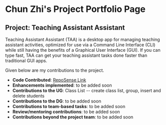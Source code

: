 # Chun Zhi's Project Portfolio Page

## Project: Teaching Assistant Assistant
Teaching Assistant Assistant (TAA) is a desktop app for managing teaching assistant
activities, optimized for use via a Command Line Interface (CLI) while still having
the benefits of a Graphical User Interface (GUI). If you can type fast, TAA can get
your teaching assistant tasks done faster than traditional GUI apps.

Given below are my contributions to the project.
- **Code Contributed**: [RepoSense Link](https://nus-cs2103-ay2223s2.github.io/tp-dashboard/?search=&sort=groupTitle&sortWithin=title&timeframe=commit&mergegroup=&groupSelect=groupByRepos&breakdown=true&checkedFileTypes=docs~functional-code~test-code~other&since=2023-02-17&tabOpen=true&tabType=authorship&tabAuthor=chunzkok&tabRepo=AY2223S2-CS2103T-T14-4%2Ftp%5Bmaster%5D&authorshipIsMergeGroup=false&authorshipFileTypes=&authorshipIsBinaryFileTypeChecked=false&authorshipIsIgnoredFilesChecked=false)
- **Enhancements implemented**: to be added soon
- **Contributions to the UG**: Class List -- create class list, group, insert and delete students 
- **Contributions to the DG**: to be added soon
- **Contributions to team-based tasks**: to be added soon
- **Review/mentoring contributions**: to be added soon
- **Contributions beyond the project team**: to be added soon
